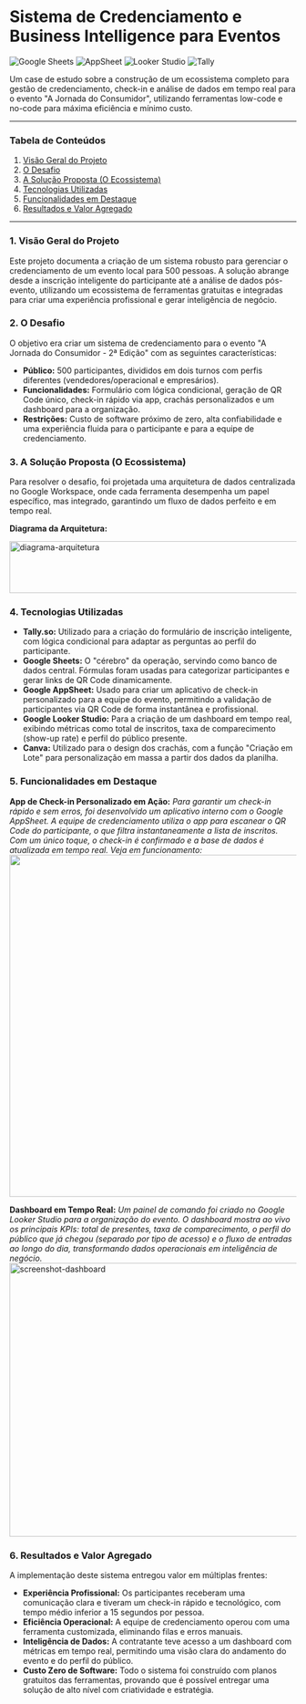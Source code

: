 # Sistema de Credenciamento e Business Intelligence para Eventos

![Google Sheets](https://img.shields.io/badge/Google_Sheets-34A853?style=for-the-badge&logo=google-sheets&logoColor=white) ![AppSheet](https://img.shields.io/badge/AppSheet-2173E3?style=for-the-badge&logo=appsheet&logoColor=white) ![Looker Studio](https://img.shields.io/badge/Looker_Studio-4285F4?style=for-the-badge&logo=looker-studio&logoColor=white) ![Tally](https://img.shields.io/badge/Tally-000000?style=for-the-badge&logo=tally&logoColor=white)

Um case de estudo sobre a construção de um ecossistema completo para gestão de credenciamento, check-in e análise de dados em tempo real para o evento "A Jornada do Consumidor", utilizando ferramentas low-code e no-code para máxima eficiência e mínimo custo.

---

### Tabela de Conteúdos
1. [Visão Geral do Projeto](#1-visão-geral-do-projeto)
2. [O Desafio](#2-o-desafio)
3. [A Solução Proposta (O Ecossistema)](#3-a-solução-proposta-o-ecossistema)
4. [Tecnologias Utilizadas](#4-tecnologias-utilizadas)
5. [Funcionalidades em Destaque](#5-funcionalidades-em-destaque)
6. [Resultados e Valor Agregado](#6-resultados-e-valor-agregado)

---

### 1. Visão Geral do Projeto
Este projeto documenta a criação de um sistema robusto para gerenciar o credenciamento de um evento local para 500 pessoas. A solução abrange desde a inscrição inteligente do participante até a análise de dados pós-evento, utilizando um ecossistema de ferramentas gratuitas e integradas para criar uma experiência profissional e gerar inteligência de negócio.

### 2. O Desafio
O objetivo era criar um sistema de credenciamento para o evento "A Jornada do Consumidor - 2ª Edição" com as seguintes características:
- **Público:** 500 participantes, divididos em dois turnos com perfis diferentes (vendedores/operacional e empresários).
- **Funcionalidades:** Formulário com lógica condicional, geração de QR Code único, check-in rápido via app, crachás personalizados e um dashboard para a organização.
- **Restrições:** Custo de software próximo de zero, alta confiabilidade e uma experiência fluida para o participante e para a equipe de credenciamento.

### 3. A Solução Proposta (O Ecossistema)
Para resolver o desafio, foi projetada uma arquitetura de dados centralizada no Google Workspace, onde cada ferramenta desempenha um papel específico, mas integrado, garantindo um fluxo de dados perfeito e em tempo real.

**Diagrama da Arquitetura:**

<img width="600" height="91" alt="diagrama-arquitetura" src="https://github.com/user-attachments/assets/2e223746-e5f3-4fd7-9ff3-b80febb88573" />


### 4. Tecnologias Utilizadas
- **Tally.so:** Utilizado para a criação do formulário de inscrição inteligente, com lógica condicional para adaptar as perguntas ao perfil do participante.
- **Google Sheets:** O "cérebro" da operação, servindo como banco de dados central. Fórmulas foram usadas para categorizar participantes e gerar links de QR Code dinamicamente.
- **Google AppSheet:** Usado para criar um aplicativo de check-in personalizado para a equipe do evento, permitindo a validação de participantes via QR Code de forma instantânea e profissional.
- **Google Looker Studio:** Para a criação de um dashboard em tempo real, exibindo métricas como total de inscritos, taxa de comparecimento (show-up rate) e perfil do público presente.
- **Canva:** Utilizado para o design dos crachás, com a função "Criação em Lote" para personalização em massa a partir dos dados da planilha.

### 5. Funcionalidades em Destaque

**App de Check-in Personalizado em Ação:**
*Para garantir um check-in rápido e sem erros, foi desenvolvido um aplicativo interno com o Google AppSheet. A equipe de credenciamento utiliza o app para escanear o QR Code do participante, o que filtra instantaneamente a lista de inscritos. Com um único toque, o check-in é confirmado e a base de dados é atualizada em tempo real. Veja em funcionamento:*
<img src="https://github.com/user-attachments/assets/70d792b1-b120-4b32-98f3-5d0effca9f15" width="600">






**Dashboard em Tempo Real:**
*Um painel de comando foi criado no Google Looker Studio para a organização do evento. O dashboard mostra ao vivo os principais KPIs: total de presentes, taxa de comparecimento, o perfil do público que já chegou (separado por tipo de acesso) e o fluxo de entradas ao longo do dia, transformando dados operacionais em inteligência de negócio.*
<img width="640" height="480" alt="screenshot-dashboard" src="https://github.com/user-attachments/assets/3ac2dcd0-45ee-4741-9769-d41a0113c58a" />


### 6. Resultados e Valor Agregado
A implementação deste sistema entregou valor em múltiplas frentes:
- **Experiência Profissional:** Os participantes receberam uma comunicação clara e tiveram um check-in rápido e tecnológico, com tempo médio inferior a 15 segundos por pessoa.
- **Eficiência Operacional:** A equipe de credenciamento operou com uma ferramenta customizada, eliminando filas e erros manuais.
- **Inteligência de Dados:** A contratante teve acesso a um dashboard com métricas em tempo real, permitindo uma visão clara do andamento do evento e do perfil do público.
- **Custo Zero de Software:** Todo o sistema foi construído com planos gratuitos das ferramentas, provando que é possível entregar uma solução de alto nível com criatividade e estratégia.
